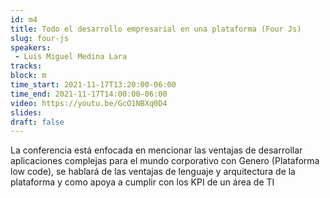 ```yaml
---
id: m4
title: Todo el desarrollo empresarial en una plataforma (Four Js)
slug: four-js
speakers:
 - Luis Miguel Medina Lara
tracks:
block: m
time_start: 2021-11-17T13:20:00-06:00
time_end: 2021-11-17T14:00:00-06:00
video: https://youtu.be/GcO1NBXq0D4
slides:
draft: false
---
```


La conferencia está enfocada en mencionar las ventajas de desarrollar aplicaciones complejas para el mundo corporativo con Genero (Plataforma low code), se hablará de las ventajas de lenguaje y arquitectura de la plataforma y como apoya a cumplir con los KPI de un área de TI

